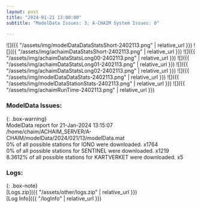 ```yaml
---
layout: post
title: "2024-01-21 13:00:00"
subtitle: "ModelData Issues: 3; A-CHAIM System Issues: 0"

---
```


![]({{ "/assets/img/modelDataDataStatsShort-2402113.png" | relative_url }})
![]({{ "/assets/img/achaimDataStatsShort-2402113.png" | relative_url }})
![]({{ "/assets/img/achaimDataStatsLong00-2402113.png" | relative_url }})
![]({{ "/assets/img/achaimDataStatsLong01-2402113.png" | relative_url }})
![]({{ "/assets/img/achaimDataStatsLong02-2402113.png" | relative_url }})
![]({{ "/assets/img/modelDataDataStats-2402113.png" | relative_url }})
![]({{ "/assets/img/modelDataStationStats-2402113.png" | relative_url }})
![]({{ "/assets/img/achaimRunTime-2402113.png" | relative_url }})


### ModelData Issues:  
  
{: .box-warning}  
 ModelData report for 21-Jan-2024 13:15:07   
 /home/chaim/ACHAIM_SERVER/A-CHAIM/modelData/2024/021/13/modelData.mat   
 0% of all possible stations for IONO were downloaded. x1764   
 0% of all possible stations for SENTINEL were downloaded. x1219   
 8.3612% of all possible stations for KARTVERKET were downloaded. x5   
  


### Logs:  
  
{: .box-note}  
[Logs.zip]({{ "/assets/other/logs.zip" | relative_url }})  
[Log Info]({{ "/logInfo" | relative_url }})  
